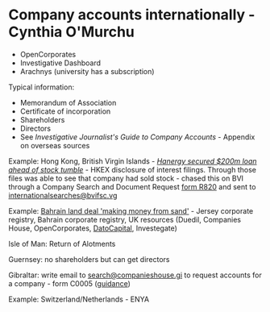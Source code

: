 # Company accounts internationally - Cynthia O'Murchu

* OpenCorporates
* Investigative Dashboard
* Arachnys (university has a subscription)

Typical information:

* Memorandum of Association
* Certificate of incorporation
* Shareholders
* Directors
* See *Investigative Journalist's Guide to Company Accounts* - Appendix on overseas sources

Example: Hong Kong, British Virgin Islands - *[Hanergy secured $200m loan ahead of stock tumble](https://www.ft.com/content/ac33df3c-021b-11e5-82b9-00144feabdc0)* - HKEX disclosure of interest filings. Through those files was able to see that company had sold stock - chased this on BVI through a Company Search and Document Request [form R820](http://www.bvifsc.vg/sites/default/files/documents/Forms/Registry%20of%20Corporate%20Affairs/Other%20Requests/r820_-_international_searches_form_8_may_18.pdf) and sent to internationalsearches@bvifsc.vg

Example: [Bahrain land deal 'making money from sand'](https://www.ft.com/content/b6d081a2-74b8-11e4-8321-00144feabdc0) - Jersey corporate registry, Bahrain corporate registry, UK resources (Duedil, Companies House, OpenCorporates, [DatoCapital](https://en.datocapital.com/?gclid=EAIaIQobChMI_Mmztcz42wIVBLTtCh1IUgyYEAAYASAAEgLS6_D_BwE), Investegate)

Isle of Man: Return of Alotments

Guernsey: no shareholders but can get directors

Gibraltar: write email to search@companieshouse.gi to request accounts for a company - form C0005 ([guidance](https://www.companieshouse.gi/publications/C0005.pdf))

Example: Switzerland/Netherlands - ENYA
